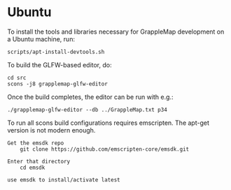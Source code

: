 Ubuntu
======

To install the tools and libraries necessary for GrappleMap development on a Ubuntu machine, run:

    scripts/apt-install-devtools.sh

To build the GLFW-based editor, do:

    cd src
    scons -j8 grapplemap-glfw-editor

Once the build completes, the editor can be run with e.g.:

    ./grapplemap-glfw-editor --db ../GrappleMap.txt p34

To run all scons build configurations requires emscripten. The apt-get version is not modern enough.

    Get the emsdk repo
        git clone https://github.com/emscripten-core/emsdk.git

    Enter that directory
        cd emsdk

    use emsdk to install/activate latest